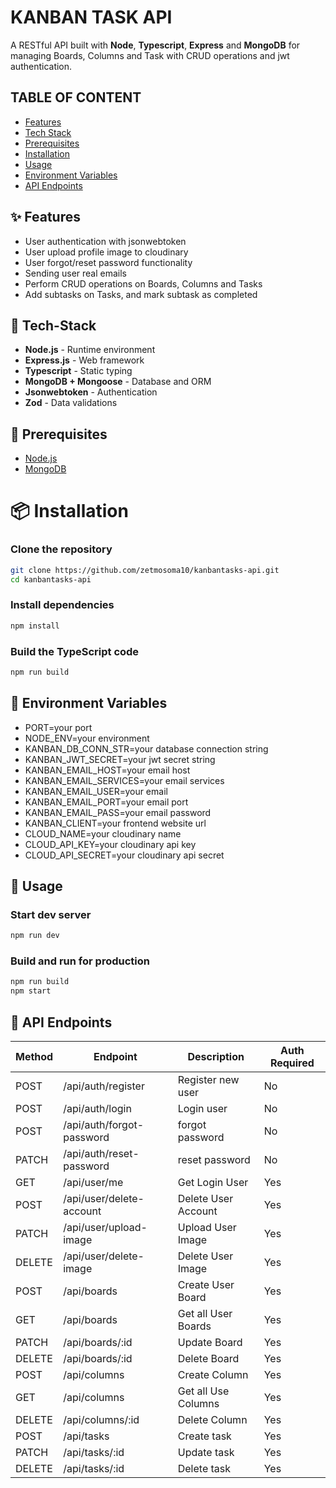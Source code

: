 # KANBAN TASK API

A RESTful API built with **Node**, **Typescript**, **Express** and **MongoDB** for managing Boards, Columns and Task with CRUD operations and jwt authentication.

## TABLE OF CONTENT

- [Features](#Features)
- [Tech Stack](#Tech-Stack)
- [Prerequisites](#Prerequisites)
- [Installation](#Installation)
- [Usage](#Usage)
- [Environment Variables](#Environment-variables)
- [API Endpoints](#API-Endpoints)

## ✨ Features

- User authentication with jsonwebtoken
- User upload profile image to cloudinary
- User forgot/reset password functionality
- Sending user real emails
- Perform CRUD operations on Boards, Columns and Tasks
- Add subtasks on Tasks, and mark subtask as completed

## 🔧 Tech-Stack

- **Node.js** - Runtime environment
- **Express.js** - Web framework
- **Typescript** - Static typing
- **MongoDB + Mongoose** - Database and ORM
- **Jsonwebtoken** - Authentication
- **Zod** - Data validations

## 📑 Prerequisites

- [Node.js]('https://nodejs.org/en')
- [MongoDB]('https://www.mongodb.com/')

# 📦 Installation

### Clone the repository

```bash
git clone https://github.com/zetmosoma10/kanbantasks-api.git
cd kanbantasks-api
```

### Install dependencies

```bash
npm install
```

### Build the TypeScript code

```bash
npm run build
```

## 🔑 Environment Variables

- PORT=your port
- NODE_ENV=your environment
- KANBAN_DB_CONN_STR=your database connection string
- KANBAN_JWT_SECRET=your jwt secret string
- KANBAN_EMAIL_HOST=your email host
- KANBAN_EMAIL_SERVICES=your email services
- KANBAN_EMAIL_USER=your email
- KANBAN_EMAIL_PORT=your email port
- KANBAN_EMAIL_PASS=your email password
- KANBAN_CLIENT=your frontend website url
- CLOUD_NAME=your cloudinary name
- CLOUD_API_KEY=your cloudinary api key
- CLOUD_API_SECRET=your cloudinary api secret

## 🚀 Usage

### Start dev server

```bash
npm run dev
```

### Build and run for production

```bash
npm run build
npm start
```

## 📡 API Endpoints

| Method | Endpoint                  | Description         | Auth Required |
| ------ | ------------------------- | ------------------- | ------------- |
| POST   | /api/auth/register        | Register new user   | No            |
| POST   | /api/auth/login           | Login user          | No            |
| POST   | /api/auth/forgot-password | forgot password     | No            |
| PATCH  | /api/auth/reset-password  | reset password      | No            |
| GET    | /api/user/me              | Get Login User      | Yes           |
| POST   | /api/user/delete-account  | Delete User Account | Yes           |
| PATCH  | /api/user/upload-image    | Upload User Image   | Yes           |
| DELETE | /api/user/delete-image    | Delete User Image   | Yes           |
| POST   | /api/boards               | Create User Board   | Yes           |
| GET    | /api/boards               | Get all User Boards | Yes           |
| PATCH  | /api/boards/:id           | Update Board        | Yes           |
| DELETE | /api/boards/:id           | Delete Board        | Yes           |
| POST   | /api/columns              | Create Column       | Yes           |
| GET    | /api/columns              | Get all Use Columns | Yes           |
| DELETE | /api/columns/:id          | Delete Column       | Yes           |
| POST   | /api/tasks                | Create task         | Yes           |
| PATCH  | /api/tasks/:id            | Update task         | Yes           |
| DELETE | /api/tasks/:id            | Delete task         | Yes           |
